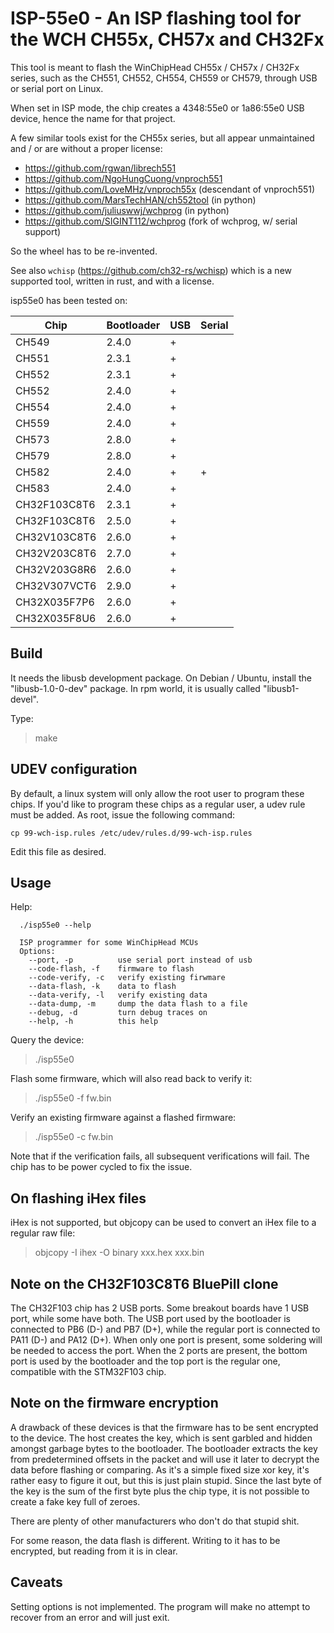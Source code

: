 ISP-55e0 - An ISP flashing tool for the WCH CH55x, CH57x and CH32Fx
===================================================================

This tool is meant to flash the WinChipHead CH55x / CH57x / CH32Fx
series, such as the CH551, CH552, CH554, CH559 or CH579, through USB
or serial port on Linux.

When set in ISP mode, the chip creates a 4348:55e0 or 1a86:55e0 USB device, hence
the name for that project.

A few similar tools exist for the CH55x series, but all appear
unmaintained and / or are without a proper license:

  - https://github.com/rgwan/librech551
  - https://github.com/NgoHungCuong/vnproch551
  - https://github.com/LoveMHz/vnproch55x     (descendant of vnproch551)
  - https://github.com/MarsTechHAN/ch552tool  (in python)
  - https://github.com/juliuswwj/wchprog      (in python)
  - https://github.com/SIGINT112/wchprog      (fork of wchprog, w/ serial support)

So the wheel has to be re-invented.

See also `wchisp` (https://github.com/ch32-rs/wchisp) which is a new
supported tool, written in rust, and with a license.

isp55e0 has been tested on:

|Chip        |Bootloader|USB|Serial|
|------------|----------|---|------|
|CH549       |2.4.0     |+  |      |
|CH551       |2.3.1     |+  |      |
|CH552       |2.3.1     |+  |      |
|CH552       |2.4.0     |+  |      |
|CH554       |2.4.0     |+  |      |
|CH559       |2.4.0     |+  |      |
|CH573       |2.8.0     |+  |      |
|CH579       |2.8.0     |+  |      |
|CH582       |2.4.0     |+  |+     |
|CH583       |2.4.0     |+  |      |
|CH32F103C8T6|2.3.1     |+  |      |
|CH32F103C8T6|2.5.0     |+  |      |
|CH32V103C8T6|2.6.0     |+  |      |
|CH32V203C8T6|2.7.0     |+  |      |
|CH32V203G8R6|2.6.0     |+  |      |
|CH32V307VCT6|2.9.0     |+  |      |
|CH32X035F7P6|2.6.0     |+  |      |
|CH32X035F8U6|2.6.0     |+  |      |

Build
-----

It needs the libusb development package. On Debian / Ubuntu, install
the "libusb-1.0-0-dev" package. In rpm world, it is usually called
"libusb1-devel".

Type:

>  make


UDEV configuration
------------------

By default, a linux system will only allow the root user to program
these chips. If you'd like to program these chips as a regular user, a
udev rule must be added. As root, issue the following command:

    cp 99-wch-isp.rules /etc/udev/rules.d/99-wch-isp.rules

Edit this file as desired.


Usage
-----

Help:
```
  ./isp55e0 --help

  ISP programmer for some WinChipHead MCUs
  Options:
    --port, -p          use serial port instead of usb
    --code-flash, -f    firmware to flash
    --code-verify, -c   verify existing firwmare
    --data-flash, -k    data to flash
    --data-verify, -l   verify existing data
    --data-dump, -m     dump the data flash to a file
    --debug, -d         turn debug traces on
    --help, -h          this help
```

Query the device:

>  ./isp55e0

Flash some firmware, which will also read back to verify it:

>  ./isp55e0 -f fw.bin

Verify an existing firmware against a flashed firmware:

>  ./isp55e0 -c fw.bin

Note that if the verification fails, all subsequent verifications will
fail. The chip has to be power cycled to fix the issue.


On flashing iHex files
----------------------

iHex is not supported, but objcopy can be used to convert an iHex file
to a regular raw file:

>  objcopy -I ihex -O binary xxx.hex xxx.bin


Note on the CH32F103C8T6 BluePill clone
---------------------------------------

The CH32F103 chip has 2 USB ports. Some breakout boards have 1 USB
port, while some have both. The USB port used by the bootloader is
connected to PB6 (D-) and PB7 (D+), while the regular port is
connected to PA11 (D-) and PA12 (D+). When only one port is present,
some soldering will be needed to access the port. When the 2 ports are
present, the bottom port is used by the bootloader and the top port is
the regular one, compatible with the STM32F103 chip.


Note on the firmware encryption
-------------------------------

A drawback of these devices is that the firmware has to be sent
encrypted to the device. The host creates the key, which is sent
garbled and hidden amongst garbage bytes to the bootloader. The
bootloader extracts the key from predetermined offsets in the packet
and will use it later to decrypt the data before flashing or
comparing. As it's a simple fixed size xor key, it's rather easy to
figure it out, but this is just plain stupid. Since the last byte of
the key is the sum of the first byte plus the chip type, it is not
possible to create a fake key full of zeroes.

There are plenty of other manufacturers who don't do that stupid shit.

For some reason, the data flash is different. Writing to it has to be
encrypted, but reading from it is in clear.


Caveats
-------

Setting options is not implemented.
The program will make no attempt to recover from an error and will
just exit.
